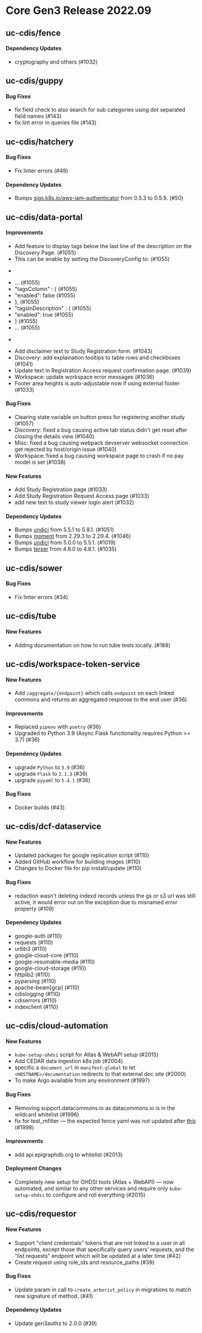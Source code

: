 # Core Gen3 Release 2022.09

## uc-cdis/fence

#### Dependency Updates
  - cryptography and others (#1032)

## uc-cdis/guppy

#### Bug Fixes
  - fix field check to also search for sub categories using dot separated field 
    names (#143)
  - fix lint error in queries file (#143)

## uc-cdis/hatchery

#### Bug Fixes
  - Fix linter errors (#49)

#### Dependency Updates
  - Bumps 
    [sigs.k8s.io/aws-iam-authenticator](https://github.com/kubernetes-sigs/aws-iam-authenticator)
    from 0.5.3 to 0.5.9. (#50)

## uc-cdis/data-portal

#### Improvements
  - Add feature to display tags below the last line of the description on the 
    Discovery Page. (#1055)
  - This can be enable by setting the DiscoveryConfig to: (#1055)
  - ``` (#1055)
  - ... (#1055)
  - "tagsColumn" : { (#1055)
  - "enabled": false (#1055)
  - }, (#1055)
  - "tagsInDescription" : { (#1055)
  - "enabled": true (#1055)
  - } (#1055)
  - ... (#1055)
  - ``` (#1055)
  - Add disclaimer text to Study Registration form. (#1043)
  - Discovery: add explaination tooltips to table rows and checkboxes (#1041)
  - Update text in Registration Access request confirmation page. (#1039)
  - Workspace: update workspace error messages (#1036)
  - Footer area heights is auto-adjustable now if using external footer (#1033)

#### Bug Fixes
  - Clearing state variable on button press for registering another study 
    (#1057)
  - Discovery: fixed a bug causing active tab status didn't get reset after 
    closing the details view (#1040)
  - Misc: fixed a bug causing webpack devserver websocket connection get 
    rejected by host/origin issue (#1040)
  - Workspace: fixed a bug causing workspace page to crash if no pay model is 
    set (#1038)

#### New Features
  - Add Study Registration page (#1033)
  - Add Study Registration Request Access page (#1033)
  - add new text to study viewer login alert (#1032)

#### Dependency Updates
  - Bumps [undici](https://github.com/nodejs/undici) from 5.5.1 to 5.8.1. 
    (#1051)
  - Bumps [moment](https://github.com/moment/moment) from 2.29.3 to 2.29.4. 
    (#1046)
  - Bumps [undici](https://github.com/nodejs/undici) from 5.0.0 to 5.5.1. 
    (#1019)
  - Bumps [terser](https://github.com/terser/terser) from 4.8.0 to 4.8.1. 
    (#1035)

## uc-cdis/sower

#### Bug Fixes
  - Fix linter errors (#34)

## uc-cdis/tube

#### New Features
  - Adding documentation on how to run tube tests locally. (#188)

## uc-cdis/workspace-token-service

#### New Features
  - Add `/aggregate/{endpoint}` which calls `endpoint` on each linked commons 
    and returns an aggregated response to the end user (#36)

#### Improvements
  - Replaced `pipenv` with `poetry` (#36)
  - Upgraded to Python 3.9 (Async Flask functionality requires Python >= 3.7) 
    (#36)

#### Dependency Updates
  - upgrade `Python` to `3.9` (#36)
  - upgrade `Flask` to `2.1.3` (#36)
  - upgrade `pyyaml` to `5.4.1` (#36)

#### Bug Fixes
  - Docker builds (#43)

## uc-cdis/dcf-dataservice

#### New Features
  - Updated packages for google replication script (#110)
  - Added GitHub workflow for building images (#110)
  - Changes to Docker file for pip install/update (#110)

#### Bug Fixes
  - redaction wasn't deleting indexd records unless the gs or s3 url was still 
    active, it would error out on the exception due to misnamed error property 
    (#109)

#### Dependency Updates
  - google-auth (#110)
  - requests (#110)
  - urllib3 (#110)
  - google-cloud-core (#110)
  - google-resumable-media (#110)
  - google-cloud-storage (#110)
  - httplib2 (#110)
  - pyparsing (#110)
  - apache-beam[gcp] (#110)
  - cdislogging (#110)
  - cdiserrors (#110)
  - indexclient (#110)

## uc-cdis/cloud-automation

#### New Features
  - `kube-setup-ohdsi` script for Atlas & WebAPI setup (#2015)
  - Add CEDAR data ingestion k8s job (#2004)
  - specific a `document_url` in `manifest-global` to let 
    `<HOSTNAME>/documentation` redirects to that external doc site (#2000)
  - To make Argo available from any environment (#1997)

#### Bug Fixes
  - Removing support.datacommons.io as datacommons.io is in the wildcard 
    whitelist (#1996)
  - fix for test_mfilter — the expected fence yaml was not updated after 
    [this](https://github.com/uc-cdis/cloud-automation/pull/1991/files#diff-3abade88c11a6c1df14a5674feae508fc3c8f7f87320f8168466269f7d5c2e68R278)
    (#1998)

#### Improvements
  - add api.epigraphdb.org to whitelist (#2013)

#### Deployment Changes
  - Completely new setup for OHDSI tools (Atlas + WebAPI) — now automated, and 
    similar to any other services and require only `kube-setup-ohdsi` to 
    configure and roll everything (#2015)

## uc-cdis/requestor

#### New Features
  - Support "client credentials" tokens that are not linked to a user in all 
    endpoints, except those that specifically query users' requests, and the 
    "list requests" endpoint which will be updated at a later time (#42)
  - Create request using role_ids and resource_paths (#39)

#### Bug Fixes
  - Update param in call to `create_arborist_policy` in migrations to match new 
    signature of method. (#41)

#### Dependency Updates
  - Update gen3authz to 2.0.0 (#39)

